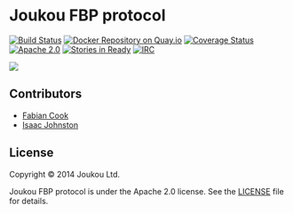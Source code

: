 Joukou FBP protocol
===================
[![Build Status](https://circleci.com/gh/joukou/joukou-flow/tree/develop.png?circle-token=a6cf3282c08e34a94549ad278927967e4f99e65f)](https://circleci.com/gh/joukou/joukou-flow/tree/develop) [![Docker Repository on Quay.io](https://quay.io/repository/joukou/flow/status "Docker Repository on Quay.io")](https://quay.io/repository/joukou/flow) [![Coverage Status](https://coveralls.io/repos/joukou/joukou-flow/badge.png?branch=develop)](https://coveralls.io/r/joukou/joukou-flow?branch=develop) [![Apache 2.0](http://img.shields.io/badge/License-Apache%202.0-brightgreen.svg)](#license) [![Stories in Ready](https://badge.waffle.io/joukou/joukou-flow.png?label=ready&title=Ready)](http://waffle.io/joukou/joukou-flow) [![IRC](http://img.shields.io/badge/IRC-%23joukou-blue.svg)](http://webchat.freenode.net/?channels=joukou)

![](http://media.giphy.com/media/vfGTy9euRZIf6/giphy.gif)

## Contributors

* [Fabian Cook](https://github.com/fabiancook)
* [Isaac Johnston](https://github.com/superstructor)

## License

Copyright &copy; 2014 Joukou Ltd.

Joukou FBP protocol is under the Apache 2.0 license. See the
[LICENSE](LICENSE) file for details.